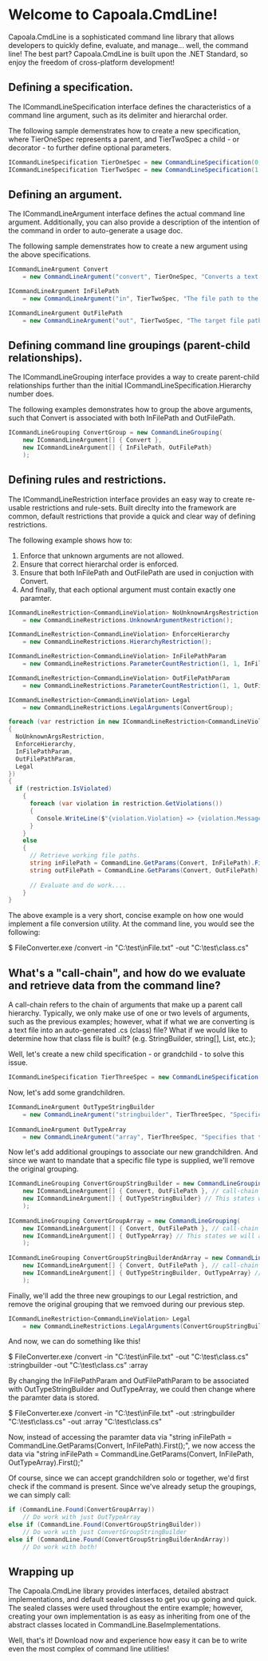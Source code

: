 # Welcome to Capoala.CmdLine!

Capoala.CmdLine is a sophisticated command line library that allows developers to quickly define, evaluate, and manage... well, the command line! The best part? Capoala.CmdLine is built upon the .NET Standard, so enjoy the freedom of cross-platform development!

## Defining a specification. 

The ICommandLineSpecification interface defines the characteristics of a command line argument, such as its delimiter and hierarchal order.

The following sample demenstrates how to create a new specification, where TierOneSpec represents a parent, and TierTwoSpec a child - or decorator - to further define optional parameters.

```csharp
ICommandLineSpecification TierOneSpec = new CommandLineSpecification(0, '/');
ICommandLineSpecification TierTwoSpec = new CommandLineSpecification(1, '-');
```

## Defining an argument. 

The ICommandLineArgument interface defines the actual command line argument. Additionally, you can also provide a description of the intention of the command in order to auto-generate a usage doc.
 
The following sample demenstrates how to create a new argument using the above specifications.

```csharp
ICommandLineArgument Convert 
	= new CommandLineArgument("convert", TierOneSpec, "Converts a text file into a C# StringBuilder class.");

ICommandLineArgument InFilePath 
	= new CommandLineArgument("in", TierTwoSpec, "The file path to the text file to convert.");

ICommandLineArgument OutFilePath 
	= new CommandLineArgument("out", TierTwoSpec, "The target file path to write the C# class file.");
```

## Defining command line groupings (parent-child relationships).

The ICommandLineGrouping interface provides a way to create parent-child relationships further than the initial ICommandLineSpecification.Hierarchy number does.

The following examples demonstrates how to group the above arguments, such that Convert is associated with both InFilePath and OutFilePath.

```csharp
ICommandLineGrouping ConvertGroup = new CommandLineGrouping(
	new ICommandLineArgument[] { Convert },
	new ICommandLineArgument[] { InFilePath, OutFilePath}
	);
```

## Defining rules and restrictions.

The ICommandLineRestriction<T> interface provides an easy way to create re-usable restrictions and rule-sets. Built direclty into the framework are common, default restrictions that provide a quick and clear way of defining restrictions.

The following example shows how to:

1. Enforce that unknown arguments are not allowed.
2. Ensure that correct hierarchal order is enforced.
3. Ensure that both InFilePath and OutFilePath are used in conjuction with Convert.
4. And finally, that each optional argument must contain exactly one paramter. 

```csharp
ICommandLineRestriction<CommandLineViolation> NoUnknownArgsRestriction 
	= new CommandLineRestrictions.UnknownArgumentRestriction();

ICommandLineRestriction<CommandLineViolation> EnforceHierarchy 
	= new CommandLineRestrictions.HierarchyRestriction();

ICommandLineRestriction<CommandLineViolation> InFilePathParam 
	= new CommandLineRestrictions.ParameterCountRestriction(1, 1, InFilePath);

ICommandLineRestriction<CommandLineViolation> OutFilePathParam 
	= new CommandLineRestrictions.ParameterCountRestriction(1, 1, OutFilePath);

ICommandLineRestriction<CommandLineViolation> Legal
	= new CommandLineRestrictions.LegalArguments(ConvertGroup);

foreach (var restriction in new ICommandLineRestriction<CommandLineViolation>[] 
{
  NoUnknownArgsRestriction,
  EnforceHierarchy,
  InFilePathParam,
  OutFilePathParam,
  Legal
})
{
  if (restriction.IsViolated)
	{
	  foreach (var violation in restriction.GetViolations())
	  {
	    Console.WriteLine($"{violation.Violation} => {violation.Message}");
	  }		
	}
	else
	{
	  // Retrieve working file paths.		
	  string inFilePath = CommandLine.GetParams(Convert, InFilePath).First();
	  string outFilePath = CommandLine.GetParams(Convert, OutFilePath).First();
		
	  // Evaluate and do work....
	}
}

```

The above example is a very short, concise example on how one would implement a file conversion utility. At the command line, you would see the following:

$ FileConverter.exe /convert -in "C:\test\inFile.txt" -out "C:\test\class.cs"


## What's a "call-chain", and how do we evaluate and retrieve data from the command line?

A call-chain refers to the chain of arguments that make up a parent call hierarchy. Typically, we only make use of one or two levels of arguments, such as the previous examples; however, what if what we are converting is a text file into an auto-generated .cs (class) file? What if we would like to determine how that class file is built? (e.g. StringBuilder, string[], List<string>, etc.);

Well, let's create a new child specification - or grandchild - to solve this issue.

```csharp
ICommandLineSpecification TierThreeSpec = new CommandLineSpecification(2, ':');
```

Now, let's add some grandchildren.

```csharp
ICommandLineArgument OutTypeStringBuilder 
	= new CommandLineArgument("stringbuilder", TierThreeSpec, "Specifies that the file should be converted into a StringBuilder.");
	
ICommandLineArgument OutTypeArray 
	= new CommandLineArgument("array", TierThreeSpec, "Specifies that the file should be converted into a string array.");		
```

Now let's add additional groupings to associate our new grandchildren. And since we want to mandate that a specific file type is supplied, we'll remove the original grouping.

```csharp
ICommandLineGrouping ConvertGroupStringBuilder = new CommandLineGrouping(
	new ICommandLineArgument[] { Convert, OutFilePath }, // call-chain "/convert -out" is a parent call-chain to the grandchild using TierThreeSpec.
	new ICommandLineArgument[] { OutTypeStringBuilder} // This states we will allow this grandchild by itself.
	);	
	
ICommandLineGrouping ConvertGroupArray = new CommandLineGrouping(
	new ICommandLineArgument[] { Convert, OutFilePath }, // call-chain "/convert -out" is a parent call-chain to the grandchild using TierThreeSpec.
	new ICommandLineArgument[] { OutTypeArray} // This states we will allow this grandchild by itself.
	);		
	
ICommandLineGrouping ConvertGroupStringBuilderAndArray = new CommandLineGrouping(
	new ICommandLineArgument[] { Convert, OutFilePath }, // call-chain "/convert -out" is a parent call-chain to the grandchild using TierThreeSpec.
	new ICommandLineArgument[] { OutTypeStringBuilder, OutTypeArray} // This states we will allow both grandchildren to be called together.
	);			
```

Finally, we'll add the three new groupings to our Legal restriction, and remove the original grouping that we remvoed during our previous step.

```csharp
ICommandLineRestriction<CommandLineViolation> Legal
	= new CommandLineRestrictions.LegalArguments(ConvertGroupStringBuilder, ConvertGroupArray, ConvertGroupStringBuilderAndArray);
```	

And now, we can do something like this!

$ FileConverter.exe /convert -in "C:\test\inFile.txt" -out "C:\test\class.cs" :stringbuilder -out "C:\test\class.cs" :array


By changing the InFilePathParam and OutFilePathParam to be associated with OutTypeStringBuilder and OutTypeArray, we could then change where the paramter data is stored.

$ FileConverter.exe /convert -in "C:\test\inFile.txt" -out :stringbuilder "C:\test\class.cs" -out :array "C:\test\class.cs"

Now, instead of accessing the paramter data via "string inFilePath = CommandLine.GetParams(Convert, InFilePath).First();", we now access the data via "string inFilePath = CommandLine.GetParams(Convert, InFilePath, OutTypeArray).First();"

Of course, since we can accept grandchildren solo or together, we'd first check if the command is present. Since we've already setup the groupings, we can simply call:

```csharp
if (CommandLine.Found(ConvertGroupArray))
	// Do work with just OutTypeArray
else if (CommandLine.Found(ConvertGroupStringBuilder))
	// Do work with just ConvertGroupStringBuilder
else if (CommandLine.Found(ConvertGroupStringBuilderAndArray))
	// Do work with both!
```


## Wrapping up

The Capoala.CmdLine library provides interfaces, detailed abstract implementations, and default sealed classes to get you up going and quick. The sealed classes were used throughout the entire example; however, creating your own implementation is as easy as inheriting from one of the abstract classes located in CommandLine.BaseImplementations. 

Well, that's it! Download now and experience how easy it can be to write even the most complex of command line utilities!




